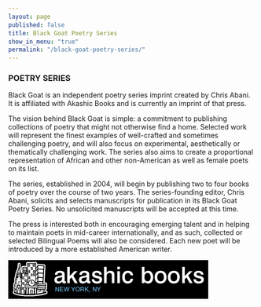 ```yaml
---
layout: page
published: false
title: Black Goat Poetry Series
show_in_menu: "true"
permalink: "/black-goat-poetry-series/"
---
```


### POETRY SERIES
Black Goat</span> is an independent poetry series imprint created by Chris Abani. It is affiliated with Akashic Books and is currently an imprint of that press.

The vision behind <span class="redText">Black Goat</span> is simple: a commitment to publishing collections of poetry that might not otherwise find a home. Selected work will represent the finest examples of well-crafted and sometimes challenging poetry, and will also focus on experimental, aesthetically or thematically challenging work. The series also aims to create a proportional representation of African and other non-American as well as female poets on its list.

The series, established in 2004, will begin by publishing two to four books of poetry over the course of two years. The series-founding editor, Chris Abani, solicits and selects manuscripts for publication in its <span class="redText">Black Goat</span> Poetry Series. No unsolicited manuscripts will be accepted at this time.

The press is interested both in encouraging emerging talent and in helping to maintain poets in mid-career internationally, and as such, collected or selected Bilingual Poems will also be considered. Each new poet will be introduced by a more established American writer.

[![Akashic Books](/assets/img/akbooks.gif)](http://www.akashicbooks.com/author/chris-abani/)

